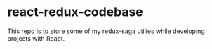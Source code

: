 # react-redux-codebase

This repo is to store some of my redux-saga utilies while developing projects with React.
